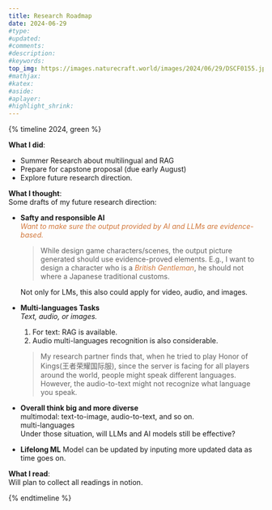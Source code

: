 ```yaml
---
title: Research Roadmap
date: 2024-06-29
#type:
#updated:
#comments:
#description:
#keywords:
top_img: https://images.naturecraft.world/images/2024/06/29/DSCF0155.jpg
#mathjax:
#katex:
#aside:
#aplayer:
#highlight_shrink:
---
```

{% timeline 2024, green %}

<!-- timeline SUM -->

<b>What I did</b>:
- Summer Research about multilingual and RAG  
- Prepare for capstone proposal (due early August)  
- Explore future research direction.  

<b>What I thought</b>:  
Some drafts of my future research direction:  
- <b>Safty and responsible AI</b>   
<i style="color: #D2773A">Want to make sure the output provided by AI and LLMs are evidence-based.</i>  
  > While design game characters/scenes, the output picture generated should use evidence-proved elements. E.g., I want to design a character who is a <i style="color: #D2773A">British Gentleman</i>, he should not where a Japanese traditional customs.   

  Not only for LMs, this also could apply for video, audio, and images.

- <b>Multi-languages Tasks</b>  
<i>Text, audio, or images.</i>  
  1. For text: RAG is available.  
  2. Audio multi-languages recognition is also considerable.
  > My research partner finds that, when he tried to play Honor of Kings(王者荣耀国际服), since the server is facing for all players around the world, people might speak different languages. However, the audio-to-text might not recognize what language you speak.

- <b>Overall think big and more diverse</b>  
multimodal: text-to-image, audio-to-text, and so on.  
multi-languages  
Under those situation, will LLMs and AI models still be effective?

- <b>Lifelong ML</b>
Model can be updated by inputing more updated data as time goes on.


<b>What I read</b>:  
  Will plan to collect all readings in notion.

<!-- endtimeline -->

{% endtimeline %}

